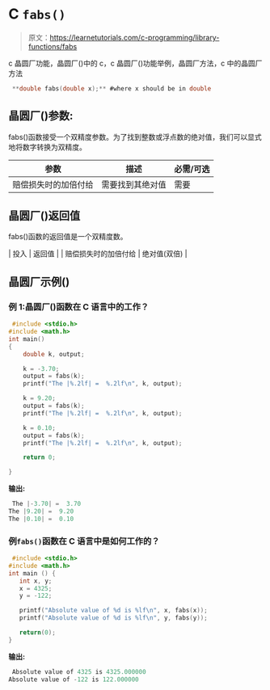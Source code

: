 # C `fabs()`

> 原文：<https://learnetutorials.com/c-programming/library-functions/fabs>

 c 晶圆厂功能，晶圆厂()中的 c，c 晶圆厂()功能举例，晶圆厂方法，c 中的晶圆厂方法

```c
 **double fabs(double x);** #where x should be in double 

```

## 晶圆厂()参数:

fabs()函数接受一个双精度参数。为了找到整数或浮点数的绝对值，我们可以显式地将数字转换为双精度。

| 参数 | 描述 | 必需/可选 |
| --- | --- | --- |
| 赔偿损失时的加倍付给 | 需要找到其绝对值 | 需要 |

## 晶圆厂()返回值

fabs()函数的返回值是一个双精度数。

| 投入 | 返回值 |
| 赔偿损失时的加倍付给 | 绝对值(双倍) |

## 晶圆厂示例()

### 例 1:晶圆厂()函数在 C 语言中的工作？

```c
 #include <stdio.h>
#include <math.h>
int main()
{
    double k, output;

    k = -3.70;
    output = fabs(k);
    printf("The |%.2lf| =  %.2lf\n", k, output);

    k = 9.20;
    output = fabs(k);
    printf("The |%.2lf| =  %.2lf\n", k, output);

    k = 0.10;
    output = fabs(k);
    printf("The |%.2lf| =  %.2lf\n", k, output);

    return 0;

} 

```

**输出:**

```c
 The |-3.70| =  3.70
The |9.20| =  9.20
The |0.10| =  0.10 
```

### 例`fabs()`函数在 C 语言中是如何工作的？

```c
 #include <stdio.h>
#include <math.h>
int main () {
   int x, y;
   x = 4325;
   y = -122;

   printf("Absolute value of %d is %lf\n", x, fabs(x));
   printf("Absolute value of %d is %lf\n", y, fabs(y));

   return(0);
} 

```

**输出:**

```c
 Absolute value of 4325 is 4325.000000
Absolute value of -122 is 122.000000 
```